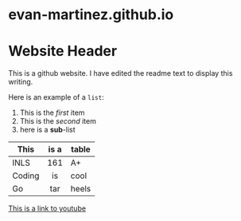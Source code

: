 # evan-martinez.github.io
# Website Header
This is a github website. I have edited the readme text to display this writing.  

Here is an example of a `list`:

1. This is the *first* item
2. This is the *second* item
 1. here is a **sub**-list
  
This| is a | table 
   --- |:---:| --- 
INLS   | 161 | A+ 
Coding | is  |cool 
Go     | tar | heels 

[This is a link to youtube](youtube.com)



